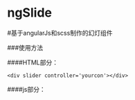 ngSlide
=======

#基于angularJs和scss制作的幻灯组件

###使用方法

####HTML部分：

    <div slider controller='yourcon'></div>

####js部分：
    <script src="js/ngslider.js"></script>
    <script>
        angular.module("app",['tibooslider'])  //app改为你自己的appName
                .controller("yourcon",function($scope){         //yourcon请改成你自己的controller名
                    $scope.config = {autoPlay:'true',id: "tibooslider"};
                    $scope.config.li = [
                        {src:"http://img0.bdstatic.com/img/image/shouye/mxlss-11768371880.jpg",txt:"你猜猜看啊"},
                        {src:"http://img0.bdstatic.com/img/image/shouye/mxlss-11768371880.jpg"},
                        {src:"http://img0.bdstatic.com/img/image/shouye/mxlss-11768371880.jpg"},
                        {src:"http://img0.bdstatic.com/img/image/shouye/mxlss-11768371880.jpg"},
                    ];
                });
    </script>
